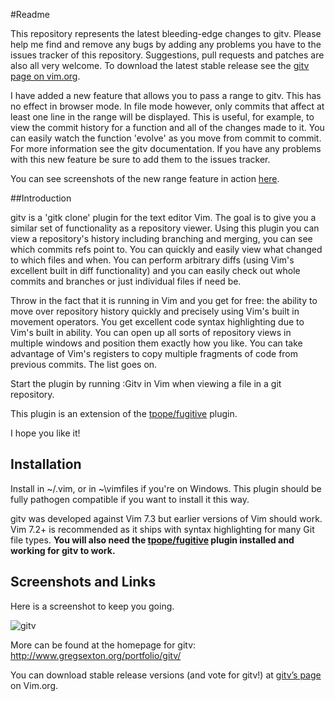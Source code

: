 #Readme

This repository represents the latest bleeding-edge changes to gitv.
Please help me find and remove any bugs by adding any problems you have
to the issues tracker of this repository. Suggestions, pull requests and
patches are also all very welcome. To download the latest stable release
see the [gitv page on vim.org](http://www.vim.org/scripts/script.php?script_id=3574).

I have added a new feature that allows you to pass a range to gitv.
This has no effect in browser mode. In file mode however, only commits
that affect at least one line in the range will be displayed. This is
useful, for example, to view the commit history for a function and all
of the changes made to it. You can easily watch the function 'evolve'
as you move from commit to commit. For more information see the gitv
documentation. If you have any problems with this new feature be sure
to add them to the issues tracker.

You can see screenshots of the new range feature in action
[here](http://www.gregsexton.org/2011/05/gitv-range/).

##Introduction

gitv is a 'gitk clone' plugin for the text editor Vim. The goal is
to give you a similar set of functionality as a repository viewer.
Using this plugin you can view a repository's history including
branching and merging, you can see which commits refs point to.
You can quickly and easily view what changed to which files and
when. You can perform arbitrary diffs (using Vim's excellent built
in diff functionality) and you can easily check out whole commits
and branches or just individual files if need be.

Throw in the fact that it is running in Vim and you get for free:
the ability to move over repository history quickly and precisely
using Vim's built in movement operators. You get excellent code
syntax highlighting due to Vim's built in ability. You can open up
all sorts of repository views in multiple windows and position
them exactly how you like. You can take advantage of Vim's
registers to copy multiple fragments of code from previous
commits. The list goes on.

Start the plugin by running :Gitv in Vim when viewing a file in a git repository.

This plugin is an extension of the [tpope/fugitive](https://github.com/tpope/vim-fugitive) plugin.

I hope you like it!

## Installation

Install in ~/.vim, or in ~\vimfiles if you're on Windows. This
plugin should be fully pathogen compatible if you want to install
it this way.

gitv was developed against Vim 7.3 but earlier versions of Vim
should work.  Vim 7.2+ is recommended as it ships with syntax
highlighting for many Git file types. **You will also need the
[tpope/fugitive](https://github.com/tpope/vim-fugitive) plugin installed and working for gitv to work.**

## Screenshots and Links

Here is a screenshot to keep you going.

![gitv](http://www.gregsexton.org/images/gitk-vim.jpg)

More can be found at the homepage for gitv:
http://www.gregsexton.org/portfolio/gitv/

You can download stable release versions (and vote for gitv!) at
[gitv’s page](http://www.vim.org/scripts/script.php?script_id=3574) on
Vim.org.
